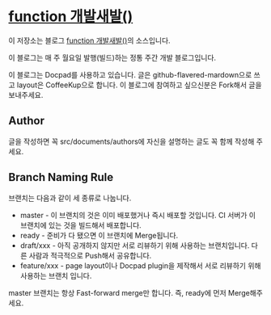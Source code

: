 # [function 개발새발()](https://dogfeet.github.com)


이 저장소는 블로그 [function 개발새발()](https://dogfeet.github.com)의 소스입니다.

이 블로그는 매 주 월요일 발행(빌드)하는 정통 주간 개발 블로그입니다.

이 블로그는 Docpad를 사용하고 있습니다. 글은 github-flavered-mardown으로 쓰고 layout은 CoffeeKup으로 합니다. 이 블로그에 참여하고 싶으신분은 Fork해서 글을 보내주세요.

## Author

글을 작성하면 꼭 src/documents/authors에 자신을 설명하는 글도 꼭 함께 작성해 주세요.

## Branch Naming Rule

브랜치는 다음과 같이 세 종류로 나눕니다. 

 * master - 이 브랜치의 것은 이미 배포했거나 즉시 배포할 것입니다. CI 서버가 이 브랜치에 있는 것을 빌드해서 배포합니다.
 * ready - 준비가 다 됐으면 이 브랜치에 Merge됩니다.
 * draft/xxx - 아직 공개하지 않지만 서로 리뷰하기 위해 사용하는 브랜치입니다. 다른 사람과 적극적으로 Push해서 공유합니다.
 * feature/xxx - page layout이나 Docpad plugin을 제작해서 서로 리뷰하기 위해 사용하는 브랜치 입니다.

master 브랜치는 항상 Fast-forward merge만 합니다. 즉, ready에 먼저 Merge해주세요.

